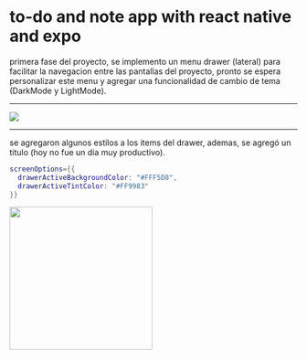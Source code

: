 # to-do and note app with react native and expo

primera fase del proyecto, se implemento un menu drawer (lateral) para facilitar la navegacion entre las 
pantallas del proyecto, pronto se espera personalizar este menu y agregar una funcionalidad de cambio de tema
(DarkMode y LightMode). 

_______


<img src="https://github.com/catzSpace/todo-app/assets/133279982/32b1f163-eaef-46b9-bbd3-0bbd123a5ba4" />

______

se agregaron algunos estilos a los items del drawer, ademas, se agregó un titulo (hoy no fue un dia muy productivo).

```lua
screenOptions={{
  drawerActiveBackgroundColor: "#FFF5D8",
  drawerActiveTintColor: "#FF9983"
}}
```



<img src="https://github.com/catzSpace/todo-app/assets/133279982/c34ff9de-e066-47e0-b58c-25233f7afe79" width="250em"/>

